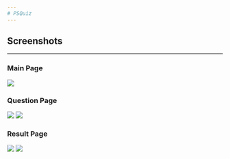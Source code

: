 ```yaml
---
# PSQuiz
---
```


## Screenshots
---
### Main Page
<img src="SS/Screenshot_2019-06-23-17-17-03.png">

### Question Page
<img src="SS/Screenshot_2019-06-23-17-17-07.png">

<img src="SS/Screenshot_2019-06-23-17-17-14.png">

### Result Page

<img src="SS/Screenshot_2019-06-23-17-17-31.png">

<img src="SS/Screenshot_2019-06-23-17-18-05.png">

